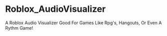 # Roblox_AudioVisualizer

A Roblox Audio Visualizer Good For Games Like Rpg's, Hangouts, Or Even A Rythm Game!
